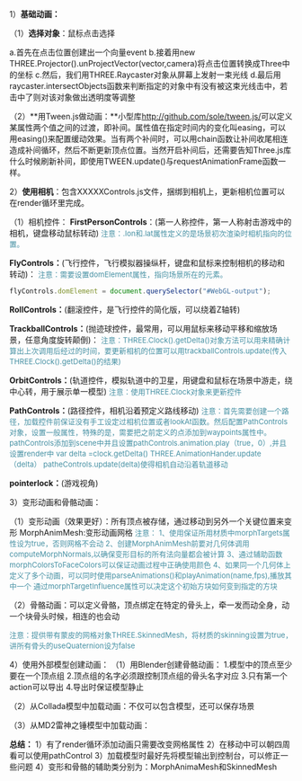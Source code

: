 1）**基础动画：**

（1）**选择对象**：鼠标点击选择

a.首先在点击位置创建出一个向量event
b.接着用new THREE.Projector().unProjectVector(vector,camera)将点击位置转换成Three中的坐标
c.然后，我们用THREE.Raycaster对象从屏幕上发射一束光线
d.最后用raycaster.intersectObjects函数来判断指定的对象中有没有被这束光线击中，若击中了则对该对象做出透明度等调整

（2）**用Tween.js做动画：**小型库<http://github.com/sole/tween.js/>可以定义某属性两个值之间的过渡，即补间。属性值在指定时间内的变化叫easing，可以用easing()来配置缓动效果。当有两个补间时，可以用chain函数让补间收尾相连造成补间循环，然后不断更新顶点位置。当然开启补间后，还需要告知Three.js库什么时候刷新补间，即使用TWEEN.update()与requestAnimationFrame函数一样。

2）**使用相机**：包含XXXXXControls.js文件，捆绑到相机上，更新相机位置可以在render循环里完成。

（1）相机控件：
**FirstPersonControls**：(第一人称控件，第一人称射击游戏中的相机，键盘移动鼠标转动)
<font color="#4590a3" size="2px">注意：.lon和.lat属性定义的是场景初次渲染时相机指向的位置。</font>

**FlyControls：**(飞行控件，飞行模拟器操纵杆，键盘和鼠标来控制相机的移动和转动)：
<font color="#4590a3" size="2px">注意：需要设置domElement属性，指向场景所在的元素。</font>

```js
flyControls.domElement = document.querySelector("#WebGL-output");
```

**RollControls：**(翻滚控件，是飞行控件的简化版，可以绕着Z轴转)

**TrackballControls：**(抛迹球控件，最常用，可以用鼠标来移动平移和缩放场景，任意角度旋转颠倒)：
<font color="#4590a3" size="2px">注意：THREE.Clock().getDelta()对象方法可以用来精确计算出上次调用后经过的时间，要更新相机的位置可以用trackballControls.update(传入THREE.Clock().getDelta()的结果)</font>

**OrbitControls：**(轨道控件，模拟轨道中的卫星，用键盘和鼠标在场景中游走，绕中心转，用于展示单一模型)
<font color="#4590a3" size="2px">注意：使用THREE.Clock对象来更新控件</font>

**PathControls：**(路径控件，相机沿着预定义路线移动)
<font color="#4590a3" size="2px">注意：首先需要创建一个路径，加载控件前保证没有手工设定过相机位置或者lookAt函数。然后配置PathControls对象，设置一般属性，特殊的是，需要把之前定义的点添加到waypoints属性中。pathControls添加到scene中并且设置pathControls.animation.play（true，0）,并且设置render中
var delta =clock.getDelta()
THREE.AnimationHander.update（delta）
patheControls.update(delta)使得相机自动沿着轨道移动</font>

**pointerlock：**(游戏视角)

3）变形动画和骨骼动画：

（1）变形动画（效果更好）：所有顶点被存储，通过移动到另外一个关键位置来变形
MorphAnimMesh:变形动画网格
<font color="#4590a3" size="2px">注意：
1、使用保证所用材质中morphTargets属性设为true，否则网格不会动
2、创建MorphAnimMesh前要对几何体调用computeMorphNormals,以确保变形目标的所有法向量都会被计算
3、通过辅助函数morphColorsToFaceColors可以保证动画过程中正确使用颜色
4、如果同一个几何体上定义了多个动画，可以同时使用parseAnimations()和playAnimation(name,fps),播放其中一个
通过morphTargetInfluence属性可以决定这个初始方块如何变到指定的方块</font>

（2）骨骼动画：可以定义骨骼，顶点绑定在特定的骨头上，牵一发而动全身，动一个块骨头时候，相连的也会动

<font color="#4590a3" size="2px">注意：提供带有蒙皮的网格对象THREE.SkinnedMesh，将材质的skinning设置为true，讲所有骨头的useQuaternion设为false</font>

4）使用外部模型创建动画：
（1）用Blender创建骨骼动画：
1.模型中的顶点至少要在一个顶点组
2.顶点组的名字必须跟控制顶点组的骨头名字对应
3.只有第一个action可以导出
4.导出时保证模型静止

（2）从Collada模型中加载动画：不仅可以包含模型，还可以保存场景

（3）从MD2雷神之锤模型中加载动画：



**总结：**
1）有了render循环添加动画只需要改变网格属性
2）在移动中可以朝四周看可以使用pathControl
3）加载模型时最好先将模型输出到控制台，可以修正一些问题
4）变形和骨骼的辅助类分别为：MorphAnimaMesh和SkinnedMesh














